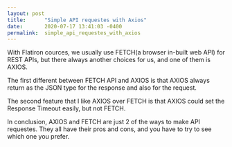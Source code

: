 ```yaml
---
layout: post
title:      "Simple API requestes with Axios"
date:       2020-07-17 13:41:03 -0400
permalink:  simple_api_requestes_with_axios
---
```



With Flatiron cources, we usually use FETCH(a browser in-built web API) for REST APIs, but there always another choices for us, and one of them is AXIOS.

The first different between FETCH API and AXIOS is that AXIOS always return as the JSON type for the response and also for the request.

The second feature that I like AXIOS over FETCH is that AXIOS could set the Response Timeout easily, but not FETCH.

In conclusion, AXIOS and FETCH are just 2 of the ways to make API requestes. They all have their pros and cons, and you have to try to see which one you prefer.
